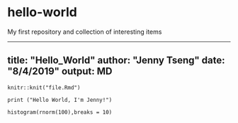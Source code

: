 # hello-world
My first repository and collection of interesting items


---
title: "Hello_World"
author: "Jenny Tseng"
date: "8/4/2019"
output: MD
---

```{r setup, include=FALSE}
knitr::knit("file.Rmd")
```

```{r}
print ("Hello World, I'm Jenny!")
```

```{r}
histogram(rnorm(100),breaks = 10)
```
